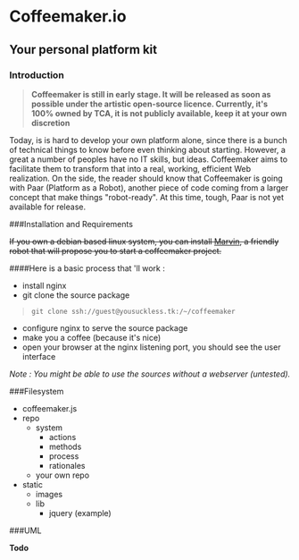 Coffeemaker.io
====================

Your personal platform kit
---------------------

### Introduction

> __Coffeemaker is still in early stage.
> It will be released as soon as possible under the artistic open-source licence.
> Currently, it's 100% owned by TCA, it is not publicly available, keep it at your own discretion__
>

Today, is is hard to develop your own platform alone, since there 
is a bunch of technical things to know before even thinking about 
starting. However, a great a number of peoples have no IT skills, 
but ideas. Coffeemaker aims to facilitate them to transform that 
into a real, working, efficient Web realization. On the side, the
reader should know that Coffeemaker is going with Paar (Platform 
as a Robot), another piece of code coming from a larger concept that 
make things "robot-ready". At this time, tough, Paar is not yet 
available for release.

###Installation and Requirements

<s>If you own a debian based linux system, you can install [Marvin](http://marv.in),
a friendly robot that will propose you to start a coffeemaker project. </s>

####Here is a basic process that 'll work : 

- install nginx
- git clone the source package 
>    `git clone ssh://guest@yousuckless.tk:/~/coffeemaker`
- configure nginx to serve the source package
- make you a coffee (because it's nice)
- open your browser at the nginx listening port, you should see the user interface

*Note : You might be able to use the sources without a webserver (untested).*

###Filesystem

+ coffeemaker.js
+ repo
    - system
        - actions
        - methods
        - process
        - rationales
    - your own repo
+ static
    - images
    - lib
        - jquery (example)

###UML

**Todo**







